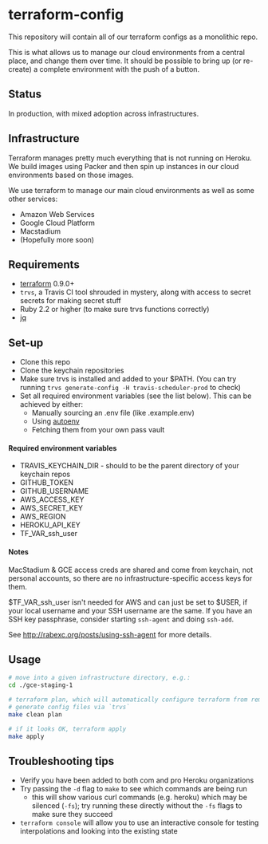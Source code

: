 # terraform-config

This repository will contain all of our terraform configs as a monolithic repo.

This is what allows us to manage our cloud environments from a central place,
and change them over time. It should be possible to bring up (or re-create) a
complete environment with the push of a button.

## Status

In production, with mixed adoption across infrastructures.

## Infrastructure

Terraform manages pretty much everything that is not running on Heroku. We build
images using Packer and then spin up instances in our cloud environments based
on those images.

We use terraform to manage our main cloud environments as well as some other
services:

* Amazon Web Services
* Google Cloud Platform
* Macstadium
* (Hopefully more soon)

## Requirements

* [terraform](https://www.terraform.io/) 0.9.0+
* `trvs`, a Travis CI tool shrouded in mystery, along with access to
  secret secrets for making secret stuff
* Ruby 2.2 or higher (to make sure trvs functions correctly)
* [jq](https://stedolan.github.io/jq/)


## Set-up

* Clone this repo
* Clone the keychain repositories
* Make sure trvs is installed and added to your $PATH. (You can try
running `trvs generate-config -H travis-scheduler-prod` to check)
* Set all required environment variables (see the list below). This
can be achieved by either:
    * Manually sourcing an .env file (like .example.env)
    * Using [autoenv](https://github.com/kennethreitz/autoenv)
	* Fetching them from your own pass vault

#### Required environment variables

* TRAVIS_KEYCHAIN_DIR  - should to  be the parent directory of your keychain
repos
* GITHUB_TOKEN
* GITHUB_USERNAME
* AWS_ACCESS_KEY
* AWS_SECRET_KEY
* AWS_REGION
* HEROKU_API_KEY
* TF_VAR_ssh_user

#### Notes

MacStadium & GCE access creds are shared and come from keychain, not
personal accounts, so there are no infrastructure-specific access keys
for them.

$TF_VAR_ssh_user isn't needed for AWS and can just be set to $USER, if
your local username and your SSH username are the same. If you have an
SSH key passphrase, consider starting `ssh-agent` and doing `ssh-add`.

See http://rabexc.org/posts/using-ssh-agent for more details.


## Usage

``` bash
# move into a given infrastructure directory, e.g.:
cd ./gce-staging-1

# terraform plan, which will automatically configure terraform from remote and
# generate config files via `trvs`
make clean plan

# if it looks OK, terraform apply
make apply
```


## Troubleshooting tips

* Verify you have been added to both com and pro Heroku organizations
* Try passing the `-d` flag to `make` to see which commands are being
run
    * this will show various curl commands (e.g. heroku) which may be
    silenced (`-fs`); try running these directly without the `-fs`
    flags to make sure they succeed
* `terraform console` will allow you to use an interactive console for
  testing interpolations and looking into the existing state
